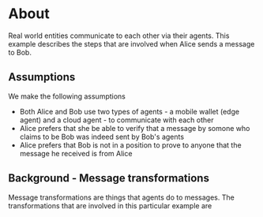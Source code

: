 # About
Real world entities communicate to each other via their agents. This example describes the steps that are involved 
when Alice sends a message to Bob. 

## Assumptions 
We make the following assumptions
* Both Alice and Bob use two types of agents - a mobile wallet (edge agent) and a cloud agent - to communicate with each other 
* Alice prefers that she be able to verify that a message by somone who claims to be Bob was indeed sent by Bob's agents
* Alice prefers that Bob is not in a position to prove to anyone that the message he received is from Alice

## Background - Message transformations
Message transformations are things that agents do to messages. The transformations that are involved in this particular example are 
